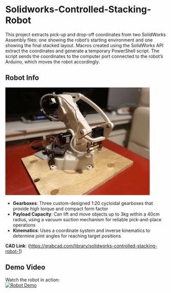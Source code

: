 # Solidworks-Controlled-Stacking-Robot
This project extracts pick-up and drop-off coordinates from two SolidWorks Assembly files: one showing the robot’s starting environment and one showing the final stacked layout. Macros created using the SolidWorks API extract the coordinates and generate a temporary PowerShell script. The script sends the coordinates to the computer port connected to the robot’s Arduino, which moves the robot accordingly.
## Robot Info
![Robotic Arm](SolidworksControlledStackingRobotImage.png)
- **Gearboxes**: Three custom-designed 1:20 cycloidal gearboxes that provide high torque and compact form factor
- **Payload Capacity**: Can lift and move objects up to 3kg within a 40cm radius, using a vacuum suction mechanism for reliable pick-and-place operations
- **Kinematics**: Uses a coordinate system and inverse kinematics to determine joint angles for reaching target positions

**CAD Link**: (https://grabcad.com/library/solidworks-controlled-stacking-robot-1)

## Demo Video

Watch the robot in action:  
[![Robot Demo](https://img.youtube.com/vi/8PGG2dZVc4I/0.jpg)](https://www.youtube.com/shorts/8PGG2dZVc4I)

